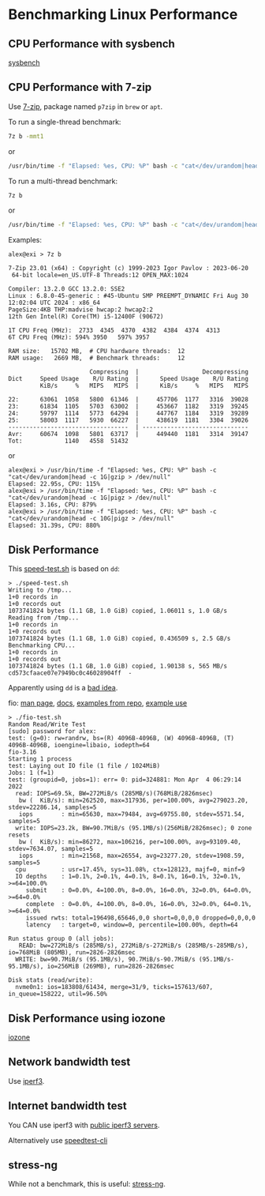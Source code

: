 # Benchmarking Linux Performance

## CPU Performance with sysbench

[sysbench](https://github.com/akopytov/sysbench)

## CPU Performance with 7-zip

Use [7-zip](https://www.7-zip.org/), package named `p7zip` in `brew` or `apt`.

To run a single-thread benchmark:
```sh
7z b -mmt1
```
or
```sh
/usr/bin/time -f "Elapsed: %es, CPU: %P" bash -c "cat</dev/urandom|head -c 1G|gzip>/dev/null"
```

To run a multi-thread benchmark:
```sh
7z b
```
or
```sh
/usr/bin/time -f "Elapsed: %es, CPU: %P" bash -c "cat</dev/urandom|head -c 1G|pigz>/dev/null"
```

Examples:
```
alex@exi > 7z b

7-Zip 23.01 (x64) : Copyright (c) 1999-2023 Igor Pavlov : 2023-06-20
 64-bit locale=en_US.UTF-8 Threads:12 OPEN_MAX:1024

Compiler: 13.2.0 GCC 13.2.0: SSE2
Linux : 6.8.0-45-generic : #45-Ubuntu SMP PREEMPT_DYNAMIC Fri Aug 30 12:02:04 UTC 2024 : x86_64
PageSize:4KB THP:madvise hwcap:2 hwcap2:2
12th Gen Intel(R) Core(TM) i5-12400F (90672)

1T CPU Freq (MHz):  2733  4345  4370  4382  4384  4374  4313
6T CPU Freq (MHz): 594% 3950   597% 3957

RAM size:   15702 MB,  # CPU hardware threads:  12
RAM usage:   2669 MB,  # Benchmark threads:     12

                       Compressing  |                  Decompressing
Dict     Speed Usage    R/U Rating  |      Speed Usage    R/U Rating
         KiB/s     %   MIPS   MIPS  |      KiB/s     %   MIPS   MIPS

22:      63061  1058   5800  61346  |     457706  1177   3316  39028
23:      61834  1105   5703  63002  |     453667  1182   3319  39245
24:      59797  1114   5773  64294  |     447767  1184   3319  39289
25:      58003  1117   5930  66227  |     438619  1181   3304  39026
----------------------------------  | ------------------------------
Avr:     60674  1098   5801  63717  |     449440  1181   3314  39147
Tot:            1140   4558  51432
```
or
```
alex@exi > /usr/bin/time -f "Elapsed: %es, CPU: %P" bash -c "cat</dev/urandom|head -c 1G|gzip > /dev/null"
Elapsed: 22.95s, CPU: 115%
alex@exi > /usr/bin/time -f "Elapsed: %es, CPU: %P" bash -c "cat</dev/urandom|head -c 1G|pigz > /dev/null"
Elapsed: 3.16s, CPU: 879%
alex@exi > /usr/bin/time -f "Elapsed: %es, CPU: %P" bash -c "cat</dev/urandom|head -c 10G|pigz > /dev/null"
Elapsed: 31.39s, CPU: 880%
```

## Disk Performance

This [speed-test.sh](speed-test.sh) is based on `dd`:

```
> ./speed-test.sh
Writing to /tmp...
1+0 records in
1+0 records out
1073741824 bytes (1.1 GB, 1.0 GiB) copied, 1.06011 s, 1.0 GB/s
Reading from /tmp...
1+0 records in
1+0 records out
1073741824 bytes (1.1 GB, 1.0 GiB) copied, 0.436509 s, 2.5 GB/s
Benchmarking CPU...
1+0 records in
1+0 records out
1073741824 bytes (1.1 GB, 1.0 GiB) copied, 1.90138 s, 565 MB/s
cd573cfaace07e7949bc0c46028904ff  -
```
Apparently using `dd` is a [bad
idea](https://www.unixmen.com/how-to-measure-disk-performance-with-fio-and-ioping/).

fio: [man page](https://linux.die.net/man/1/fio),
[docs](https://fio.readthedocs.io/en/latest/fio_doc.html),
[examples from repo](https://github.com/axboe/fio/tree/master/examples),
[example use](https://docs.oracle.com/en-us/iaas/Content/Block/References/samplefiocommandslinux.htm)

```
> ./fio-test.sh
Random Read/Write Test
[sudo] password for alex:
test: (g=0): rw=randrw, bs=(R) 4096B-4096B, (W) 4096B-4096B, (T) 4096B-4096B, ioengine=libaio, iodepth=64
fio-3.16
Starting 1 process
test: Laying out IO file (1 file / 1024MiB)
Jobs: 1 (f=1)
test: (groupid=0, jobs=1): err= 0: pid=324881: Mon Apr  4 06:29:14 2022
  read: IOPS=69.5k, BW=272MiB/s (285MB/s)(768MiB/2826msec)
   bw (  KiB/s): min=262520, max=317936, per=100.00%, avg=279023.20, stdev=22286.14, samples=5
   iops        : min=65630, max=79484, avg=69755.80, stdev=5571.54, samples=5
  write: IOPS=23.2k, BW=90.7MiB/s (95.1MB/s)(256MiB/2826msec); 0 zone resets
   bw (  KiB/s): min=86272, max=106216, per=100.00%, avg=93109.40, stdev=7634.07, samples=5
   iops        : min=21568, max=26554, avg=23277.20, stdev=1908.59, samples=5
  cpu          : usr=17.45%, sys=31.08%, ctx=128123, majf=0, minf=9
  IO depths    : 1=0.1%, 2=0.1%, 4=0.1%, 8=0.1%, 16=0.1%, 32=0.1%, >=64=100.0%
     submit    : 0=0.0%, 4=100.0%, 8=0.0%, 16=0.0%, 32=0.0%, 64=0.0%, >=64=0.0%
     complete  : 0=0.0%, 4=100.0%, 8=0.0%, 16=0.0%, 32=0.0%, 64=0.1%, >=64=0.0%
     issued rwts: total=196498,65646,0,0 short=0,0,0,0 dropped=0,0,0,0
     latency   : target=0, window=0, percentile=100.00%, depth=64

Run status group 0 (all jobs):
   READ: bw=272MiB/s (285MB/s), 272MiB/s-272MiB/s (285MB/s-285MB/s), io=768MiB (805MB), run=2826-2826msec
  WRITE: bw=90.7MiB/s (95.1MB/s), 90.7MiB/s-90.7MiB/s (95.1MB/s-95.1MB/s), io=256MiB (269MB), run=2826-2826msec

Disk stats (read/write):
  nvme0n1: ios=183808/61434, merge=31/9, ticks=157613/607, in_queue=158222, util=96.50%
```

## Disk Performance using iozone

[iozone](https://www.iozone.org/)

## Network bandwidth test

Use [iperf3](https://iperf.fr/iperf-download.php).

## Internet bandwidth test

You CAN use iperf3 with [public iperf3 servers](https://iperf.fr/iperf-servers.php).

Alternatively use [speedtest-cli](https://github.com/sivel/speedtest-cli)

## stress-ng

While not a benchmark, this is useful: [stress-ng](https://github.com/ColinIanKing/stress-ng).
